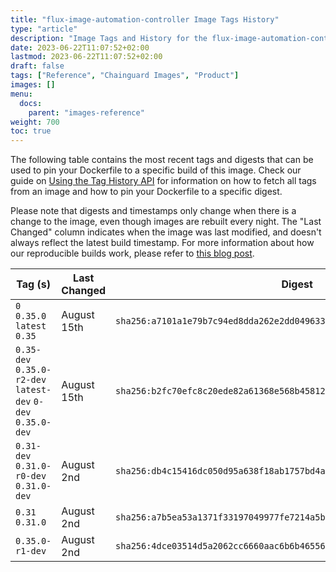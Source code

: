 ```yaml
---
title: "flux-image-automation-controller Image Tags History"
type: "article"
description: "Image Tags and History for the flux-image-automation-controller Chainguard Image"
date: 2023-06-22T11:07:52+02:00
lastmod: 2023-06-22T11:07:52+02:00
draft: false
tags: ["Reference", "Chainguard Images", "Product"]
images: []
menu:
  docs:
    parent: "images-reference"
weight: 700
toc: true
---
```


The following table contains the most recent tags and digests that can be used to pin your Dockerfile to a specific build of this image. Check our guide on [Using the Tag History API](/chainguard/chainguard-images/using-the-tag-history-api/) for information on how to fetch all tags from an image and how to pin your Dockerfile to a specific digest.

Please note that digests and timestamps only change when there is a change to the image, even though images are rebuilt every night. The "Last Changed" column indicates when the image was last modified, and doesn't always reflect the latest build timestamp. For more information about how our reproducible builds work, please refer to [this blog post](https://www.chainguard.dev/unchained/reproducing-chainguards-reproducible-image-builds).

| Tag (s)                                                       | Last Changed | Digest                                                                    |
|---------------------------------------------------------------|--------------|---------------------------------------------------------------------------|
|  `0` `0.35.0` `latest` `0.35`                                 | August 15th  | `sha256:a7101a1e79b7c94ed8dda262e2dd049633c995587debf7156a82fcdb07b6ce76` |
|  `0.35-dev` `0.35.0-r2-dev` `latest-dev` `0-dev` `0.35.0-dev` | August 15th  | `sha256:b2fc70efc8c20ede82a61368e568b4581266c6298ccb683b225446cd90fce6d0` |
|  `0.31-dev` `0.31.0-r0-dev` `0.31.0-dev`                      | August 2nd   | `sha256:db4c15416dc050d95a638f18ab1757bd4ac08a65e273dbe7dc4560059c0398e4` |
|  `0.31` `0.31.0`                                              | August 2nd   | `sha256:a7b5ea53a1371f33197049977fe7214a5b608e519b26e18b79ee38611ad2b12f` |
|  `0.35.0-r1-dev`                                              | August 2nd   | `sha256:4dce03514d5a2062cc6660aac6b6b46556e149431c97464073a28787177d2cd4` |
